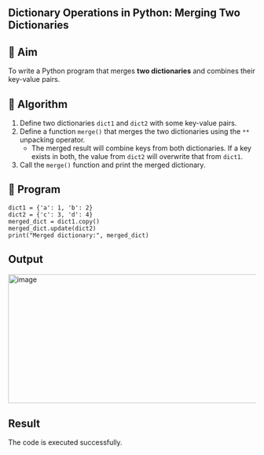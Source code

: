 ## Dictionary Operations in Python: Merging Two Dictionaries

## 🎯 Aim
To write a Python program that merges **two dictionaries** and combines their key-value pairs.

## 🧠 Algorithm
1. Define two dictionaries `dict1` and `dict2` with some key-value pairs.
2. Define a function `merge()` that merges the two dictionaries using the `**` unpacking operator.
   - The merged result will combine keys from both dictionaries. If a key exists in both, the value from `dict2` will overwrite that from `dict1`.
3. Call the `merge()` function and print the merged dictionary.

## 🧾 Program

~~~
dict1 = {'a': 1, 'b': 2}
dict2 = {'c': 3, 'd': 4}
merged_dict = dict1.copy()
merged_dict.update(dict2)
print("Merged dictionary:", merged_dict)
~~~

## Output
<img width="1323" height="262" alt="image" src="https://github.com/user-attachments/assets/fd89d412-0132-4170-9d7d-404d94766830" />

## Result
The code is executed successfully. 
